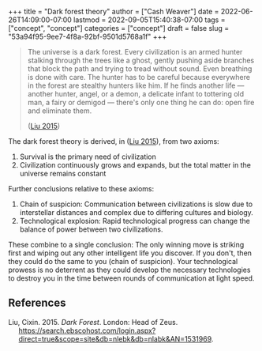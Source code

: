 +++
title = "Dark forest theory"
author = ["Cash Weaver"]
date = 2022-06-26T14:09:00-07:00
lastmod = 2022-09-05T15:40:38-07:00
tags = ["concept", "concept"]
categories = ["concept"]
draft = false
slug = "53a94f95-9ee7-4f8a-92bf-9501d5768a1f"
+++

> The universe is a dark forest. Every civilization is an armed hunter stalking through the trees like a ghost, gently pushing aside branches that block the path and trying to tread without sound. Even breathing is done with care. The hunter has to be careful because everywhere in the forest are stealthy hunters like him. If he finds another life — another hunter, angel, or a demon, a delicate infant to tottering old man, a fairy or demigod — there's only one thing he can do: open fire and eliminate them.
>
> (<a href="#citeproc_bib_item_1">Liu 2015</a>)

The dark forest theory is derived, in (<a href="#citeproc_bib_item_1">Liu 2015</a>), from two axioms:

1.  Survival is the primary need of civilization
2.  Civilization continuously grows and expands, but the total matter in the universe remains constant

Further conclusions relative to these axioms:

1.  Chain of suspicion: Communication between civilizations is slow due to interstellar distances and complex due to differing cultures and biology.
2.  Technological explosion: Rapid technological progress can change the balance of power between two civilizations.

These combine to a single conclusion: The only winning move is striking first and wiping out any other intelligent life you discover. If you don't, then they could do the same to you (chain of suspicion). Your technological prowess is no deterrent as they could develop the necessary technologies to destroy you in the time between rounds of communication at light speed.

## References

<style>.csl-entry{text-indent: -1.5em; margin-left: 1.5em;}</style><div class="csl-bib-body">
  <div class="csl-entry"><a id="citeproc_bib_item_1"></a>Liu, Cixin. 2015. <i>Dark Forest</i>. London: Head of Zeus. <a href="https://search.ebscohost.com/login.aspx?direct=true&scope=site&db=nlebk&db=nlabk&AN=1531969">https://search.ebscohost.com/login.aspx?direct=true&#38;scope=site&#38;db=nlebk&#38;db=nlabk&#38;AN=1531969</a>.</div>
</div>
